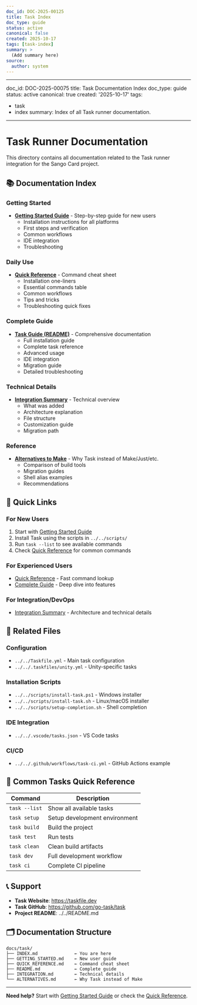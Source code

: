 ```yaml
---
doc_id: DOC-2025-00125
title: Task Index
doc_type: guide
status: active
canonical: false
created: 2025-10-17
tags: [task-index]
summary: >
  (Add summary here)
source:
  author: system
---
```

---
doc_id: DOC-2025-00075
title: Task Documentation Index
doc_type: guide
status: active
canonical: true
created: '2025-10-17'
tags:

- task
- index
summary: Index of all Task runner documentation.

---

# Task Runner Documentation

This directory contains all documentation related to the Task runner integration for the Sango Card project.

## 📚 Documentation Index

### Getting Started

- **[Getting Started Guide](GETTING_STARTED.md)** - Step-by-step guide for new users
  - Installation instructions for all platforms
  - First steps and verification
  - Common workflows
  - IDE integration
  - Troubleshooting

### Daily Use

- **[Quick Reference](QUICK_REFERENCE.md)** - Command cheat sheet
  - Installation one-liners
  - Essential commands table
  - Common workflows
  - Tips and tricks
  - Troubleshooting quick fixes

### Complete Guide

- **[Task Guide (README)](README.md)** - Comprehensive documentation
  - Full installation guide
  - Complete task reference
  - Advanced usage
  - IDE integration
  - Migration guide
  - Detailed troubleshooting

### Technical Details

- **[Integration Summary](INTEGRATION.md)** - Technical overview
  - What was added
  - Architecture explanation
  - File structure
  - Customization guide
  - Migration path

### Reference

- **[Alternatives to Make](ALTERNATIVES.md)** - Why Task instead of Make/Just/etc.
  - Comparison of build tools
  - Migration guides
  - Shell alias examples
  - Recommendations

## 🚀 Quick Links

### For New Users

1. Start with [Getting Started Guide](GETTING_STARTED.md)
2. Install Task using the scripts in `../../scripts/`
3. Run `task --list` to see available commands
4. Check [Quick Reference](QUICK_REFERENCE.md) for common commands

### For Experienced Users

- [Quick Reference](QUICK_REFERENCE.md) - Fast command lookup
- [Complete Guide](README.md) - Deep dive into features

### For Integration/DevOps

- [Integration Summary](INTEGRATION.md) - Architecture and technical details

## 📁 Related Files

### Configuration

- `../../Taskfile.yml` - Main task configuration
- `../../.taskfiles/unity.yml` - Unity-specific tasks

### Installation Scripts

- `../../scripts/install-task.ps1` - Windows installer
- `../../scripts/install-task.sh` - Linux/macOS installer
- `../../scripts/setup-completion.sh` - Shell completion

### IDE Integration

- `../../.vscode/tasks.json` - VS Code tasks

### CI/CD

- `../../.github/workflows/task-ci.yml` - GitHub Actions example

## 🎯 Common Tasks Quick Reference

| Command | Description |
|---------|-------------|
| `task --list` | Show all available tasks |
| `task setup` | Setup development environment |
| `task build` | Build the project |
| `task test` | Run tests |
| `task clean` | Clean build artifacts |
| `task dev` | Full development workflow |
| `task ci` | Complete CI pipeline |

## 📞 Support

- **Task Website**: <https://taskfile.dev>
- **Task GitHub**: <https://github.com/go-task/task>
- **Project README**: ../../README.md

## 🗂️ Documentation Structure

```
docs/task/
├── INDEX.md              ← You are here
├── GETTING_STARTED.md    ← New user guide
├── QUICK_REFERENCE.md    ← Command cheat sheet
├── README.md             ← Complete guide
├── INTEGRATION.md        ← Technical details
└── ALTERNATIVES.md       ← Why Task instead of Make
```

---

**Need help?** Start with [Getting Started Guide](GETTING_STARTED.md) or check the [Quick Reference](QUICK_REFERENCE.md).
